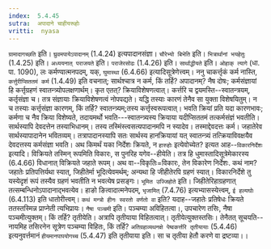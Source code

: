 ```yaml
---
index:  5.4.45
sutra:  अपादाने चाहीयरूहोः
vritti:  nyasa
---
```


`ग्रामादागच्छति` इति। `घ्रुवमपायेऽपादानम्` (1.4.24) इत्यपादानसंज्ञा। `चौरेभ्यो बिभेति` इति। `भित्रार्थानां भयहेतुः` (1.4.25) इति। `अध्ययनात् पराजयते` इति। `पराजेरसोढः` (1.4.26) इति।
`सार्थाद्धीयते` इति। `ओहाक् त्यागे` (धा. पा. 1090), लः कर्मण्यात्मनपदम्, यक्, `घुमास्था` (6.4.66) इत्यादिसूत्रेणेत्त्वम्। ननु चाकर्त्तृकं कर्म नास्ति, `कर्त्तुरीप्सिततमं कर्म` (1.4.49) इति वचनात्; सार्थश्चात्र न कर्म, किं तर्हि? अपादानम्? नैष दोषः; कर्मसंज्ञायां हि कर्त्तृग्रहणं स्वातन्त्र्योपलक्षणार्थम्। कृत एतत्? क्रियाविशेषणत्वात्। कर्त्तरि च द्वयमस्ति--स्वातन्त्रयम्, कर्तृसंज्ञा च। तत्र संज्ञायाः क्रियाविशेषणत्वं नोपपद्यते। यद्धि तस्याः कारणं तेनैव सा युक्ता विशेषयितुम्। न च तस्याः कर्त्तृसंज्ञा कारणम्, किं तर्हि? स्वातन्त्र्यम्;तस्य कर्त्तृस्वरूपत्वात्। भवति क्रियां प्रति यदा कारणभावः; कर्मणा च नैव क्रिया विशेष्यते, तदायमर्थो भवति---स्वातन्त्र्यस्य क्रियाया यदीप्सिततमं तत्कर्मसंज्ञं भवतीति। सार्थस्यापि देवदत्तेन तस्याभिधानम्। तस्य तस्मिंस्त्वसत्यपादानमपि न स्यादेव। तस्माद्देवदत्तः कर्म। जहातेरेव सार्थस्यापादानेन भवितव्यम्। तत्रापादानस्यापि सतः सार्थस्य हानक्रियायां यत् स्वातन्त्र्यं तत्क्रियाविवक्षयैव देवदत्तस्य कर्मसंज्ञा भवति।
अथ किमर्थं यका निर्देशः क्रियते, न `हारुहोः` इत्येवोच्येत? इत्यत आह--`विकारनिर्देशः` इत्यादि। विक्रियते तस्मिन् रूपमिति विकारः, स पुनरिह यगेव--हीयेति। तत्र हि धुमास्तादिसूत्रेमेकारस्य (6.4.66) विधानात् विक्रियते जहाते रूपम्। अथ वा--विकृतिः=विकारः, तेन विकारेण निर्देशः. कथं नाम? जहातेः प्रतिपत्तिर्यथा स्यात्, जिहीतेर्मा भूदित्येवमर्थम्; अन्यथा हि जीहीतेरपि ग्रहणं स्यात्। विकारनिर्देशे तु यस्येदृशं रूपं तस्यैव ग्रहणं भवतीति न भवत्येष प्रसङ्गः। `भूमित उज्जिहोते` इति। जिहीतेरिहाग्रहणात् तत्सम्बन्धिनोऽपादानाद्भवत्येव। हाङो ङित्वादात्मनेपदम्, `भृजामित्` (7.4.76) इत्यभ्यासस्येत्त्वम्, `ई हल्यघोः` (6.4.113) इति धातोरीत्त्वम्।
`कथं मन्त्रो हीनः स्वरतो वर्णतो वा` इति? यदाह--जहातेः प्रतिषेधः क्रियते ततस्तस्मिन्न प्राप्नेती त्यभिप्रायः। `नैषा पञ्चमी` इति। पञ्चम्या अविहितत्वा।, उपचारेण तसिः, नैषा पञ्चमीत्युक्तम्। किं तर्हि? तृतीयेति। अत्रापि तृतीयाया विहितत्वात्। तृतीयेत्युक्तस्तसिः। तेनैतत् सूचयति--नायमिह तसिरनेन सूत्रेण पञ्चम्या विहितः, किं तर्हि? `अतिग्रहाव्यथनक्षे पेष्वकर्त्तरि तृतीयायाः` (5.4.46) इत्यनुवर्त्तमानं `हीयमानपापयोगच्च` (5.4.47) इति तृतीयाया इति। सा च तृतीया हेतौ करणे वा द्रष्टव्या।।

